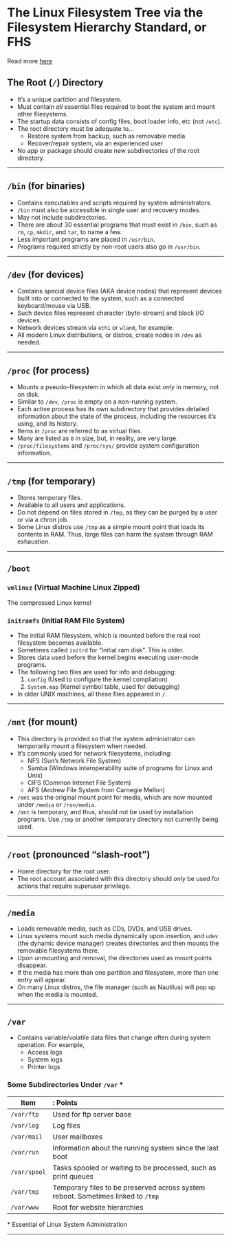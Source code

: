 # The Linux Filesystem Tree via the Filesystem Hierarchy Standard, or FHS

Read more [here](https://refspecs.linuxfoundation.org/FHS_3.0/fhs-3.0.pdf)

## The Root (`/`) Directory

* It’s a unique partition and filesystem.
* Must contain *all* essential files required to boot the system and mount other filesystems.
* The startup data consists of config files, boot loader info, etc (not `/etc`).
* The root directory must be adequate to…
   - Restore system from backup, such as removable media
   - Recover/repair system, via an experienced user
* No app or package should create new subdirectories of the root directory.

---

## `/bin` (for binaries)

* Contains executables and scripts required by system administrators.
* `/bin` must also be accessible in single user and recovery modes.
* May not include subdirectories.
* There are about 30 essential programs that must exist in `/bin`, such as `rm`, `cp`, `mkdir`, and `tar`, to name a few.
* Less important programs are placed in `/usr/bin`.
* Programs required strictly by non-root users also go in `/usr/bin`.

---

## `/dev` (for devices)

* Contains special device files (AKA device nodes) that represent devices built into or connected to the system, such as a connected keyboard/mouse via USB.
* Such device files represent character (byte-stream) and block I/O devices.
* Network devices stream via `eth1` or `wlan0`, for example.
* All modern Linux distributions, or distros, create nodes in `/dev` as needed.

---

## `/proc` (for process)

* Mounts a pseudo-filesystem in which all data exist *only* in memory, not on disk.
* Similar to `/dev`, `/proc` is empty on a non-running system.
* Each active process has its own subdirectory that provides detailed information about the state of the process, including the resources it’s using, and its history.
* Items in `/proc` are referred to as virtual files.
* Many are listed as `0` in size, but, in reality, are very large.
* `/proc/filesystems` and `/proc/sys/` provide system configuration information.

---

## `/tmp` (for temporary)

* Stores temporary files.
* Available to all users and applications.
* Do not depend on files stored in `/tmp`, as they can be purged by a user or via a chron job.
* Some Linux distros use `/tmp` as a simple mount point that loads its contents in RAM. Thus, large files can harm the system through RAM exhaustion.

---

## `/boot`

### `vmlinuz` (Virtual Machine Linux Zipped)
The compressed Linux kernel

### `initramfs` (Initial RAM File System)
* The initial RAM filesystem, which is mounted before the real root filesystem becomes available.
* Sometimes called `initrd` for “initial ram disk”. This is older.
* Stores data used before the kernel begins executing user-mode programs.
* The following two files are used for info and debugging:
   1. `config` (Used to configure the kernel compilation)
   2. `System.map` (Kernel symbol table, used for debugging)
* In older UNIX machines, all these files appeared in `/`.

---

## `/mnt` (for mount)

* This directory is provided so that the system administrator can temporarily mount a filesystem when needed.
* It’s commonly used for network filesystems, including:
   + NFS (Sun’s Network File System)
   + Samba (Windows interoperability suite of programs for Linux and Unix)
   + CIFS (Common Internet File System)
   + AFS (Andrew File System from Carnegie Mellon)
* `/mnt` was the original mount point for media, which are now mounted under `/media` or `/run/media`.
* `/mnt` is temporary, and thus, should not be used by installation programs. Use `/tmp` or another temporary directory not currently being used.

---

## `/root` (pronounced “slash-root”)

* Home directory for the root user.
* The root account associated with this directory should *only* be used for actions that require superuser privilege.

---

## `/media`

* Loads removable media, such as CDs, DVDs, and USB drives.
* Linux systems mount such media dynamically upon insertion, and `udev` (the dynamic device manager) creates directories and then mounts the removable filesystems there.
* Upon unmounting and removal, the directories used as mount points disappear.
* If the media has more than one partition and filesystem, more than one entry will appear.
* On many Linux distros, the file manager (such as Nautilus) will pop up when the media is mounted.

---

## `/var`

* Contains variable/volatile data files that change often during system operation. For example,
   + Access logs
   * System logs
   * Printer logs

### Some Subdirectories Under `/var` \*
| Item         |: Points                                                                            |
|--------------|:-----------------------------------------------------------------------------------|
| `/var/ftp`   | Used for ftp server base                                                           |
| `/var/log`   | Log files                                                                          |
| `/var/mail`  | User mailboxes                                                                     |
| `/var/run`   | Information about the running system since the last boot                           |
| `/var/spool` | Tasks spooled or waiting to be processed, such as print queues                     |
| `/var/tmp`   | Temporary files to be preserved across system reboot. Sometimes linked to `/tmp`   |
| `/var/www`   | Root for website hierarchies                                                       |

\* Essential of Linux System Administration

---
